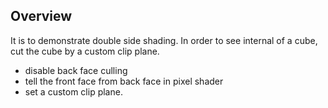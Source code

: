 ## Overview
It is to demonstrate double side shading. In order to see internal of a cube, cut the cube by a custom clip plane.

- disable back face culling
- tell the front face from back face in pixel shader
- set a custom clip plane.
